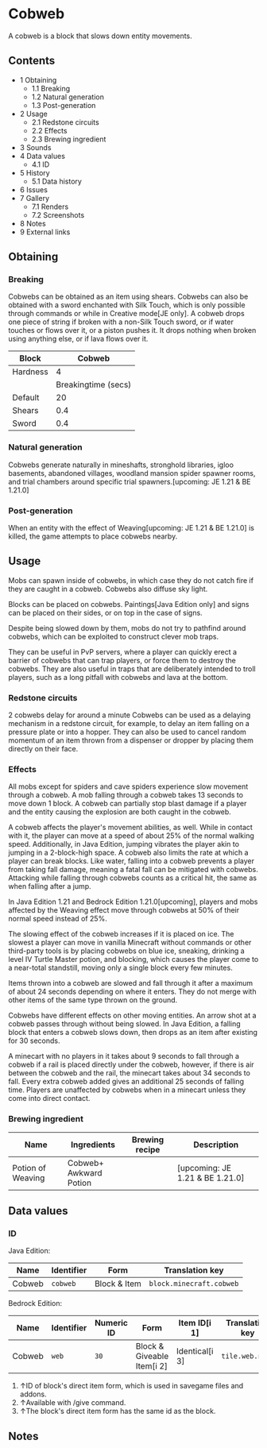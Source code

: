 # Cobweb
A cobweb is a block that slows down entity movements.

## Contents
- 1 Obtaining
	- 1.1 Breaking
	- 1.2 Natural generation
	- 1.3 Post-generation
- 2 Usage
	- 2.1 Redstone circuits
	- 2.2 Effects
	- 2.3 Brewing ingredient
- 3 Sounds
- 4 Data values
	- 4.1 ID
- 5 History
	- 5.1 Data history
- 6 Issues
- 7 Gallery
	- 7.1 Renders
	- 7.2 Screenshots
- 8 Notes
- 9 External links

## Obtaining
### Breaking
Cobwebs can be obtained as an item using shears. Cobwebs can also be obtained with a sword enchanted with Silk Touch, which is only possible through commands or while in Creative mode‌[JE  only]. A cobweb drops one piece of string if broken with a non-Silk Touch sword, or if water touches or flows over it, or a piston pushes it. It drops nothing when broken using anything else, or if lava flows over it.

| Block    | Cobweb              |
|----------|---------------------|
| Hardness | 4                   |
|          | Breakingtime (secs) |
| Default  | 20                  |
| Shears   | 0.4                 |
| Sword    | 0.4                 |

### Natural generation
Cobwebs generate naturally in mineshafts, stronghold libraries, igloo basements, abandoned villages, woodland mansion spider spawner rooms, and trial chambers around specific trial spawners.‌[upcoming: JE 1.21 & BE 1.21.0]

### Post-generation
When an entity with the effect of Weaving‌[upcoming: JE 1.21 & BE 1.21.0] is killed, the game attempts to place cobwebs nearby.

## Usage
Mobs can spawn inside of cobwebs, in which case they do not catch fire if they are caught in a cobweb. Cobwebs also diffuse sky light.

Blocks can be placed on cobwebs. Paintings‌[Java Edition  only] and signs can be placed on their sides, or on top in the case of signs.

Despite being slowed down by them, mobs do not try to pathfind around cobwebs, which can be exploited to construct clever mob traps.

They can be useful in PvP servers, where a player can quickly erect a barrier of cobwebs that can trap players, or force them to destroy the cobwebs. They are also useful in traps that are deliberately intended to troll players, such as a long pitfall with cobwebs and lava at the bottom.

### Redstone circuits
2 cobwebs delay for around a minute
Cobwebs can be used as a delaying mechanism in a redstone circuit, for example, to delay an item falling on a pressure plate or into a hopper. They can also be used to cancel random momentum of an item thrown from a dispenser or dropper by placing them directly on their face.

### Effects
All mobs except for spiders and cave spiders experience slow movement through a cobweb. A mob falling through a cobweb takes 13 seconds to move down 1 block. A cobweb can partially stop blast damage if a player and the entity causing the explosion are both caught in the cobweb.

A cobweb affects the player's movement abilities, as well. While in contact with it, the player can move at a speed of about 25% of the normal walking speed. Additionally, in Java Edition, jumping vibrates the player akin to jumping in a 2-block-high space. A cobweb also limits the rate at which a player can break blocks. Like water, falling into a cobweb prevents a player from taking fall damage, meaning a fatal fall can be mitigated with cobwebs. Attacking while falling through cobwebs counts as a critical hit, the same as when falling after a jump.

‌In Java Edition 1.21 and Bedrock Edition 1.21.0‌[upcoming], players and mobs affected by the Weaving effect move through cobwebs at 50% of their normal speed instead of 25%.

The slowing effect of the cobweb increases if it is placed on ice. The slowest a player can move in vanilla Minecraft without commands or other third-party tools is by placing cobwebs on blue ice, sneaking, drinking a level IV Turtle Master potion, and blocking, which causes the player come to a near-total standstill, moving only a single block every few minutes.

Items thrown into a cobweb are slowed and fall through it after a maximum of about 24 seconds depending on where it enters. They do not merge with other items of the same type thrown on the ground.

Cobwebs have different effects on other moving entities. An arrow shot at a cobweb passes through without being slowed. In Java Edition, a falling block that enters a cobweb slows down, then drops as an item after existing for 30 seconds.

A minecart with no players in it takes about 9 seconds to fall through a cobweb if a rail is placed directly under the cobweb, however, if there is air between the cobweb and the rail, the minecart takes about 34 seconds to fall. Every extra cobweb added gives an additional 25 seconds of falling time. Players are unaffected by cobwebs when in a minecart unless they come into direct contact.

### Brewing ingredient
| Name              | Ingredients                | Brewing recipe | Description                      |
|-------------------|----------------------------|----------------|----------------------------------|
| Potion of Weaving | Cobweb+<br/>Awkward Potion |                | ‌[upcoming: JE 1.21 & BE 1.21.0] |

## Data values
### ID
Java Edition:

| Name   | Identifier | Form         | Translation key          |
|--------|------------|--------------|--------------------------|
| Cobweb | `cobweb`   | Block & Item | `block.minecraft.cobweb` |

Bedrock Edition:

| Name   | Identifier | Numeric ID | Form                       | Item ID[i 1]   | Translation key |
|--------|------------|------------|----------------------------|----------------|-----------------|
| Cobweb | `web`      | `30`       | Block & Giveable Item[i 2] | Identical[i 3] | `tile.web.name` |

1. ↑ID of block's direct item form, which is used in savegame files and addons.
2. ↑Available with /give command.
3. ↑The block's direct item form has the same id as the block.

## Notes


